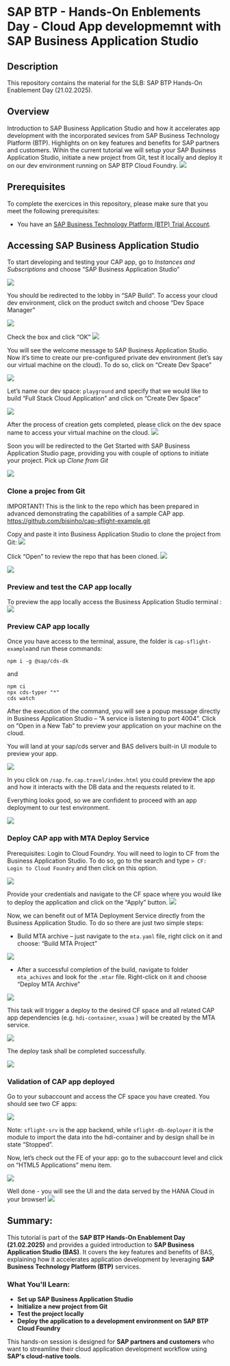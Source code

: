 # SAP BTP - Hands-On Enblements Day - Cloud App developmemnt with SAP Business Application Studio

## Description

This repository contains the material for the SLB: SAP BTP  Hands-On Enablement Day (21.02.2025).

## Overview

Introduction to SAP Business Application Studio and how it accelerates app development with the incorporated sevices from SAP Business Technology Platform (BTP). Highlights on on key features and benefits for SAP partners and customers.
Wihin the current tutorial we will setup your SAP Business Application Studio, initiate a new project from Git, test it locally and deploy it on our dev environment running on SAP BTP Cloud Foundry. 
![](./images/bas-01.png)

## Prerequisites

To complete the exercices in this repository, please make sure that you meet the following prerequisites:

* You have an [SAP Business Technology Platform (BTP) Trial Account](https://developers.sap.com/tutorials/hcp-create-trial-account.html).

## Accessing SAP Business Application Studio
To start developing and testing your CAP app, go to *Instances and Subscriptions* and choose “SAP Business Application Studio” 

![](./images/bas-02.png)



You should be redirected to the lobby in “SAP Build”. To access your cloud dev environment, click on the product switch and choose “Dev Space Manager”

![](./images/bas-03.png)




Check the box and click “OK” 
![](./images/bas-04.png)


You will see the welcome message to SAP Business Application Studio. Now it’s time to create our pre-configured private dev environment (let’s say our virtual machine on the cloud). To do so, click on “Create Dev Space” 

![](./images/bas-05.png)







Let’s name our dev space: `playground` and specify that we would like to build “Full Stack Cloud Application” and click on “Create Dev Space”

![](./images/bas-06.png)





After the process of creation gets completed, please click on the dev space name to access your virtual machine on the cloud. 
![](./images/bas-07.png)






Soon you will be redirected to the Get Started with SAP Business Application Studio page, providing you with couple of options to initiate your project. Pick up *Clone from Git* 

![](./images/bas-08.png)


### Clone a projec from Git 

IMPORTANT!
This is the link to the repo which has been prepared in advanced demonstrating the capabilities of a sample CAP app. 
https://github.com/bisinho/cap-sflight-example.git 

Copy and paste it into Business Application Studio to clone the project from Git: 
![](./images/bas-09.png)



Click “Open” to review the repo that has been cloned. 
![](./images/bas-10.png)



![](./images/bas-11.png)


### Preview and test the CAP app locally 
To preview the app locally access the Business Application Studio terminal : 
![](./images/bas-12.png)


### Preview CAP app locally 

Once you have access to the terminal, assure, the folder is `cap-sflight-example`and run these commands: 

```
npm i -g @sap/cds-dk
```

and 

```
npm ci
npx cds-typer "*"
cds watch
```

After the execution of the command, you will see a popup message directly in Business Application Studio – “A service is listening to port 4004”. Click on “Open in a New Tab” to preview your application on your machine on the cloud. 

You will land at your sap/cds server and BAS delivers built-in UI module to preview your app. 

![](./images/bas-13.png)



In you click on `/sap.fe.cap.travel/index.html` you could preview the app and how it interacts with the DB data and the requests related to it.

Everything looks good, so we are confident to proceed with an app deployment to our test environment. 

![](./images/bas-14.png)





### Deploy CAP app with MTA Deploy Service 
Prerequisites: Login to Cloud Foundry. 
You will need to login to CF from the Business Application Studio. To do so, go to the search and type `> CF: Login to Cloud Foundry`  and then click on this option. 

![](./images/bas-15.png)



Provide your credentials and navigate to the CF space where you would like to deploy the application and click on the “Apply” button. 
![](./images/bas-16.png)



Now, we can benefit out of MTA Deployment Service directly from the Business Application Studio. To do so there are just two simple steps: 
-	Build MTA archive – just navigate to the `mta.yaml` file, right click on it and choose: “Build MTA Project”

![](./images/bas-17.png)



-	After a successful completion of the build, navigate to folder `mta_achives` and look for the `.mtar` file. Right-click on it and choose “Deploy MTA Archive” 

![](./images/bas-18.png)



This task will trigger a deploy to the desired CF space and all related CAP app dependencies (e.g. `hdi-container`, `xsuaa` ) will be created by the MTA service. 

![](./images/bas-19.png)


The deploy task shall be completed successfully. 

![](./images/bas-20.png)




### Validation of CAP app deployed 

Go to your subaccount and access the CF space you have created. You should see two CF apps: 

![](./images/bas-21.png)



Note: `sflight-srv` is the app backend, while `sflight-db-deployer` it is the module to import the data into the hdi-container and by design shall be in state “Stopped”. 

Now, let’s check out the FE of your app: go to the subaccount level and click on “HTML5 Applications” menu item. 

![](./images/bas-22.png)




Well done - you will see the UI and the data served by the HANA Cloud in your browser! 
![](./images/bas-23.png)


 
## Summary: 
This tutorial is part of the **SAP BTP Hands-On Enablement Day (21.02.2025)** and provides a guided introduction to **SAP Business Application Studio (BAS)**. It covers the key features and benefits of BAS, explaining how it accelerates application development by leveraging **SAP Business Technology Platform (BTP)** services.

### What You'll Learn:
- **Set up SAP Business Application Studio**
- **Initialize a new project from Git**
- **Test the project locally**
- **Deploy the application to a development environment on SAP BTP Cloud Foundry**

This hands-on session is designed for **SAP partners and customers** who want to streamline their cloud application development workflow using **SAP's cloud-native tools**.
